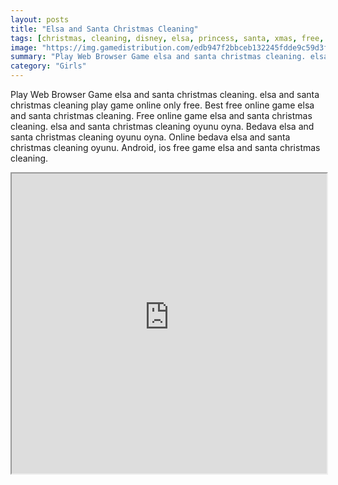 ```yaml
---
layout: posts
title: "Elsa and Santa Christmas Cleaning"
tags: [christmas, cleaning, disney, elsa, princess, santa, xmas, free, online, games, oyna, game, free, games, play, play, games]
image: "https://img.gamedistribution.com/edb947f2bbceb132245fdde9c59d3f59.jpg"
summary: "Play Web Browser Game elsa and santa christmas cleaning. elsa and santa christmas cleaning play game online only free. Best free online game elsa and santa christmas cleaning. Free online game elsa and santa christmas cleaning. elsa and santa christmas cleaning oyunu oyna. Bedava elsa and santa christmas cleaning oyunu oyna. Online bedava elsa and santa christmas cleaning oyunu. Android, ios free game elsa and santa christmas cleaning."
category: "Girls"
---
```


Play Web Browser Game elsa and santa christmas cleaning. elsa and santa christmas cleaning play game online only free. Best free online game elsa and santa christmas cleaning. Free online game elsa and santa christmas cleaning. elsa and santa christmas cleaning oyunu oyna. Bedava elsa and santa christmas cleaning oyunu oyna. Online bedava elsa and santa christmas cleaning oyunu. Android, ios free game elsa and santa christmas cleaning.

<iframe width="100%" height="480px;" src="https://flash.gamedistribution.com?game=edb947f2bbceb132245fdde9c59d3f59"></iframe>